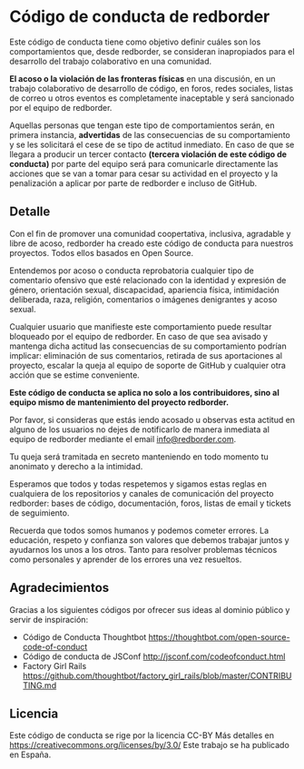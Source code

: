 # Código de conducta de redborder

Este código de conducta tiene como objetivo definir cuáles son los comportamientos que, desde redborder,
se consideran inapropiados para el desarrollo del trabajo colaborativo en una comunidad.

**El acoso o la violación de las fronteras físicas** en una discusión, en un trabajo colaborativo de desarrollo
de código, en foros, redes sociales, listas de correo u otros eventos es completamente inaceptable y será
sancionado por el equipo de redborder.

Aquellas personas que tengan este tipo de comportamientos serán, en primera instancia, **advertidas** de las
consecuencias de su comportamiento y se les solicitará el cese de se tipo de actitud inmediato.
En caso de que se llegara a producir un tercer contacto **(tercera violación de este código de conducta)**
por parte del equipo será para comunicarle directamente las acciones que se van a tomar para cesar su
actividad en el proyecto y la penalización a aplicar por parte de redborder e incluso de GitHub.


## Detalle


Con el fin de promover una comunidad coopertativa, inclusiva, agradable y libre de acoso, redborder ha
creado este código de conducta para nuestros proyectos. Todos ellos basados en Open Source.

Entendemos por acoso o conducta reprobatoria cualquier tipo de comentario ofensivo que esté relacionado
con la identidad y expresión de género, orientación sexual, discapacidad, apariencia física,
intimidación deliberada, raza, religión, comentarios o imágenes denigrantes y acoso sexual.

Cualquier usuario que manifieste este comportamiento puede resultar bloqueado por el equipo de redborder.
En caso de que sea avisado y mantenga dicha actitud las consecuencias de su comportamiento podrían implicar:
eliminación de sus comentarios, retirada de sus aportaciones al proyecto, escalar la queja al equipo de
soporte de GitHub y cualquier otra acción que se estime conveniente.

**Este código de conducta se aplica no solo a los contribuidores, sino al equipo mismo de mantenimiento del proyecto redborder.**

Por favor, si consideras que estás iendo acosado u observas esta actitud en alguno de los usuarios
no dejes de notificarlo de manera inmediata al equipo de redborder mediante el email info@redborder.com.

Tu queja será tramitada en secreto manteniendo en todo momento tu anonimato y derecho a la intimidad.

Esperamos que todos y todas respetemos y sigamos estas reglas en cualquiera de los repositorios y canales
de comunicación del proyecto redborder: bases de código, documentación, foros, listas de email y tickets de
seguimiento.

Recuerda que todos somos humanos y podemos cometer errores. La educación, respeto y confianza son valores que debemos trabajar juntos y ayudarnos los unos a los otros. Tanto para resolver problemas técnicos como personales y aprender de los errores una vez resueltos.

## Agradecimientos

Gracias a los siguientes códigos por ofrecer sus ideas al dominio público y servir de inspiración:

+   Código de Conducta Thoughtbot https://thoughtbot.com/open-source-code-of-conduct
+ Código de conducta de JSConf http://jsconf.com/codeofconduct.html
+  Factory Girl Rails https://github.com/thoughtbot/factory_girl_rails/blob/master/CONTRIBUTING.md

## Licencia

Este código de conducta se rige por la licencia CC-BY
Más detalles en https://creativecommons.org/licenses/by/3.0/
Este trabajo se ha publicado en España.
